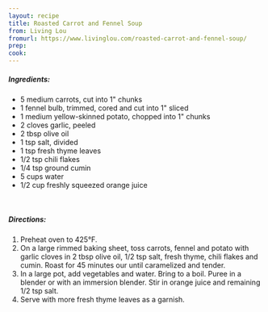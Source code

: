 ```yaml
---
layout: recipe
title: Roasted Carrot and Fennel Soup
from: Living Lou
fromurl: https://www.livinglou.com/roasted-carrot-and-fennel-soup/
prep: 
cook: 
---
```


##### Ingredients:

* 5 medium carrots, cut into 1" chunks
* 1 fennel bulb, trimmed, cored and cut into 1" sliced
* 1 medium yellow-skinned potato, chopped into 1" chunks
* 2 cloves garlic, peeled
* 2 tbsp olive oil
* 1 tsp salt, divided
* 1 tsp fresh thyme leaves
* 1/2 tsp chili flakes
* 1/4 tsp ground cumin
* 5 cups water
* 1/2 cup freshly squeezed orange juice

<br>

##### Directions:

1. Preheat oven to 425°F.
2. On a large rimmed baking sheet, toss carrots, fennel and potato with garlic cloves in 2 tbsp olive oil, 1/2 tsp salt, fresh thyme, chili flakes and cumin. Roast for 45 minutes our until caramelized and tender.
3. In a large pot, add vegetables and water. Bring to a boil. Puree in a blender or with an immersion blender. Stir in orange juice and remaining 1/2 tsp salt.
4. Serve with more fresh thyme leaves as a garnish.
